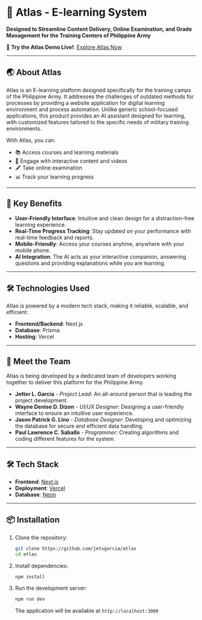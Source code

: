 # 📖 **Atlas - E-learning System**

**Designed to Streamline Content Delivery, Online Examination, and Grade Management for the Training Centers of Philippine Army**

🚀 **Try the Atlas Demo Live!**: [Explore Atlas Now](https://atlas-mauve-mu.vercel.app)

---

## 🌏 **About Atlas**

Atlas is an E-learning platform designed specifically for the training camps of the Philippine Army. It addresses the challenges of outdated methods for processes by providing a website application for digital learning environment and process automation. Unlike generic school-focused applications, this product provides an AI assistant designed for learning, with customized features tailored to the specific needs of military training environments.

With Atlas, you can:

- 📚 Access courses and learning materials
- 🎥 Engage with interactive content and videos
- 🖋️ Take online examination
- 📊 Track your learning progress

---

## 🌟 **Key Benefits**

- **User-Friendly Interface**: Intuitive and clean design for a distraction-free learning experience.
- **Real-Time Progress Tracking**: Stay updated on your performance with real-time feedback and reports.
- **Mobile-Friendly**: Access your courses anytime, anywhere with your mobile phone.
- **AI Integration**: The AI acts as your interactive companion, answering questions and providing explanations while you are learning.

---

## 🛠️ **Technologies Used**

Atlas is powered by a modern tech stack, making it reliable, scalable, and efficient:

- **Frontend/Backend**: Next.js
- **Database**: Prisma
- **Hosting**: Vercel

---

## 👥 **Meet the Team**

Atlas is being developed by a dedicated team of developers working together to deliver this platform for the Philippine Army.

- **Jetter L. Garcia** - _Project Lead_: An all-around person that is leading the project development.
- **Wayne Denise D. Dizon** - _UI/UX Designer_: Designing a user-friendly interface to ensure an intuitive user experience.
- **Jason Patrick G. Lino** - _Database Designer_: Developing and optimizing the database for secure and efficient data handling.
- **Paul Lawrence C. Saballo** - _Programmer_: Creating algorithms and coding different features for the system.

---

## 🛠️ Tech Stack

- **Frontend**: [Next.js](https://nextjs.org/)
- **Deployment**: [Vercel](https://vercel.com/)
- **Database**: [Neon](https://neon.tech/)

---

## 📦 Installation

1. Clone the repository:

   ```sh
   git clone https://github.com/jetsgarcia/atlas
   cd atlas
   ```

2. Install dependencies:

   ```sh
   npm install
   ```

3. Run the development server:
   ```sh
   npm run dev
   ```
   The application will be available at `http://localhost:3000`
   
